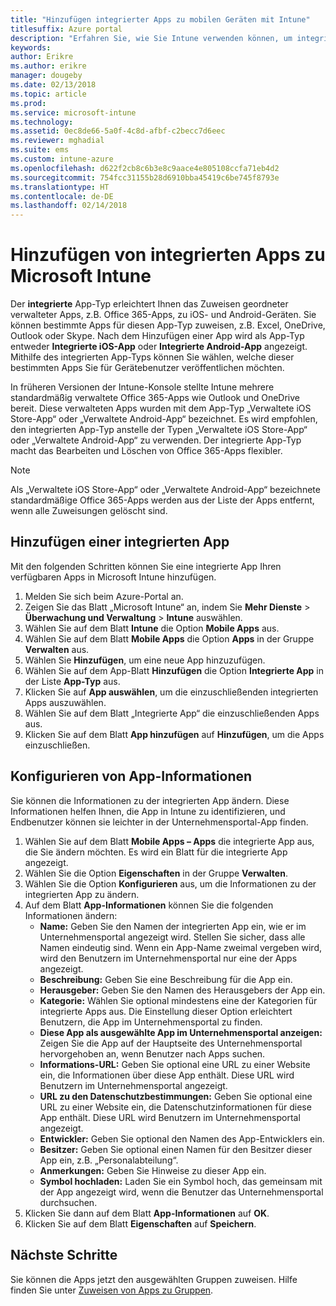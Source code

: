 ```yaml
---
title: "Hinzufügen integrierter Apps zu mobilen Geräten mit Intune"
titlesuffix: Azure portal
description: "Erfahren Sie, wie Sie Intune verwenden können, um integrierte Apps einfacher auf mobilen Geräten installieren zu können."
keywords: 
author: Erikre
ms.author: erikre
manager: dougeby
ms.date: 02/13/2018
ms.topic: article
ms.prod: 
ms.service: microsoft-intune
ms.technology: 
ms.assetid: 0ec8de66-5a0f-4c8d-afbf-c2becc7d6eec
ms.reviewer: mghadial
ms.suite: ems
ms.custom: intune-azure
ms.openlocfilehash: d622f2cb8c6b3e8c9aace4e805108ccfa71eb4d2
ms.sourcegitcommit: 754fcc31155b28d6910bba45419c6be745f8793e
ms.translationtype: HT
ms.contentlocale: de-DE
ms.lasthandoff: 02/14/2018
---
```

# <a name="how-to-add-built-in-apps-to-microsoft-intune"></a>Hinzufügen von integrierten Apps zu Microsoft Intune

Der **integrierte** App-Typ erleichtert Ihnen das Zuweisen geordneter verwalteter Apps, z.B. Office 365-Apps, zu iOS- und Android-Geräten. Sie können bestimmte Apps für diesen App-Typ zuweisen, z.B. Excel, OneDrive, Outlook oder Skype. Nach dem Hinzufügen einer App wird als App-Typ entweder **Integrierte iOS-App** oder **Integrierte Android-App** angezeigt. Mithilfe des integrierten App-Typs können Sie wählen, welche dieser bestimmten Apps Sie für Gerätebenutzer veröffentlichen möchten.

 In früheren Versionen der Intune-Konsole stellte Intune mehrere standardmäßig verwaltete Office 365-Apps wie Outlook und OneDrive bereit. Diese verwalteten Apps wurden mit dem App-Typ „Verwaltete iOS Store-App“ oder „Verwaltete Android-App“ bezeichnet. Es wird empfohlen, den integrierten App-Typ anstelle der Typen „Verwaltete iOS Store-App“ oder „Verwaltete Android-App“ zu verwenden. Der integrierte App-Typ macht das Bearbeiten und Löschen von Office 365-Apps flexibler.

>[!NOTE]
>Als „Verwaltete iOS Store-App“ oder „Verwaltete Android-App“ bezeichnete standardmäßige Office 365-Apps werden aus der Liste der Apps entfernt, wenn alle Zuweisungen gelöscht sind.

## <a name="add-built-in-app"></a>Hinzufügen einer integrierten App

Mit den folgenden Schritten können Sie eine integrierte App Ihren verfügbaren Apps in Microsoft Intune hinzufügen.
1.  Melden Sie sich beim Azure-Portal an.
2.  Zeigen Sie das Blatt „Microsoft Intune“ an, indem Sie **Mehr Dienste** > **Überwachung und Verwaltung** > **Intune** auswählen.
3.  Wählen Sie auf dem Blatt **Intune** die Option **Mobile Apps** aus.
4.  Wählen Sie auf dem Blatt **Mobile Apps** die Option **Apps** in der Gruppe **Verwalten** aus.
5.  Wählen Sie **Hinzufügen**, um eine neue App hinzuzufügen.
6.  Wählen Sie auf dem App-Blatt **Hinzufügen** die Option **Integrierte App** in der Liste **App-Typ** aus.
7.  Klicken Sie auf **App auswählen**, um die einzuschließenden integrierten Apps auszuwählen.
8.  Wählen Sie auf dem Blatt „Integrierte App“ die einzuschließenden Apps aus.
9.  Klicken Sie auf dem Blatt **App hinzufügen** auf **Hinzufügen**, um die Apps einzuschließen.


## <a name="configure-app-information"></a>Konfigurieren von App-Informationen

Sie können die Informationen zu der integrierten App ändern. Diese Informationen helfen Ihnen, die App in Intune zu identifizieren, und Endbenutzer können sie leichter in der Unternehmensportal-App finden.
1.  Wählen Sie auf dem Blatt **Mobile Apps – Apps** die integrierte App aus, die Sie ändern möchten. Es wird ein Blatt für die integrierte App angezeigt.
2.  Wählen Sie die Option **Eigenschaften** in der Gruppe **Verwalten**.
3.  Wählen Sie die Option **Konfigurieren** aus, um die Informationen zu der integrierten App zu ändern.
4.  Auf dem Blatt **App-Informationen** können Sie die folgenden Informationen ändern:
    -   **Name:** Geben Sie den Namen der integrierten App ein, wie er im Unternehmensportal angezeigt wird. Stellen Sie sicher, dass alle Namen eindeutig sind. Wenn ein App-Name zweimal vergeben wird, wird den Benutzern im Unternehmensportal nur eine der Apps angezeigt.
    -   **Beschreibung:** Geben Sie eine Beschreibung für die App ein. 
    -   **Herausgeber:** Geben Sie den Namen des Herausgebers der App ein.
    -   **Kategorie:** Wählen Sie optional mindestens eine der Kategorien für integrierte Apps aus. Die Einstellung dieser Option erleichtert Benutzern, die App im Unternehmensportal zu finden.
    -   **Diese App als ausgewählte App im Unternehmensportal anzeigen:** Zeigen Sie die App auf der Hauptseite des Unternehmensportal hervorgehoben an, wenn Benutzer nach Apps suchen.
    -   **Informations-URL:** Geben Sie optional eine URL zu einer Website ein, die Informationen über diese App enthält. Diese URL wird Benutzern im Unternehmensportal angezeigt.
    -   **URL zu den Datenschutzbestimmungen:** Geben Sie optional eine URL zu einer Website ein, die Datenschutzinformationen für diese App enthält. Diese URL wird Benutzern im Unternehmensportal angezeigt.
    -   **Entwickler:** Geben Sie optional den Namen des App-Entwicklers ein.
    -   **Besitzer:** Geben Sie optional einen Namen für den Besitzer dieser App ein, z.B. „Personalabteilung“.
    -   **Anmerkungen:** Geben Sie Hinweise zu dieser App ein.
    -   **Symbol hochladen:** Laden Sie ein Symbol hoch, das gemeinsam mit der App angezeigt wird, wenn die Benutzer das Unternehmensportal durchsuchen.
3.  Klicken Sie dann auf dem Blatt **App-Informationen** auf **OK**.
4.  Klicken Sie auf dem Blatt **Eigenschaften** auf **Speichern**.

## <a name="next-steps"></a>Nächste Schritte

Sie können die Apps jetzt den ausgewählten Gruppen zuweisen. Hilfe finden Sie unter [Zuweisen von Apps zu Gruppen](apps-deploy.md).
